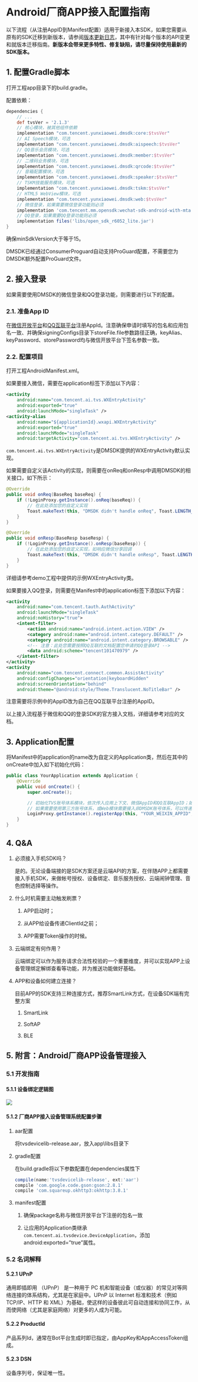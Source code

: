 # Android厂商APP接入配置指南

以下流程（从注册AppID到Manifest配置）适用于新接入本SDK，如果您需要从原有的SDK迁移到新版本，请参阅[版本更新日志](版本更新日志.md)，其中有针对每个版本的API变更和就版本迁移指南。**新版本会带来更多特性、修复缺陷，请尽量保持使用最新的SDK版本。**

## 1. 配置Gradle脚本

打开工程app目录下的build.gradle。

配置依赖：

```groovy
dependencies {
    // ...
    def tvsVer = '2.1.3'
    // 核心模块，被其他组件依赖
    implementation "com.tencent.yunxiaowei.dmsdk:core:$tvsVer"
    // AI Speech模块，可选
    implementation "com.tencent.yunxiaowei.dmsdk:aispeech:$tvsVer"
    // QQ音乐会员模块，可选
    implementation "com.tencent.yunxiaowei.dmsdk:member:$tvsVer"
    // 二维码业务模块，可选
    implementation "com.tencent.yunxiaowei.dmsdk:qrcode:$tvsVer"
    // 音箱配置模块，可选
    implementation "com.tencent.yunxiaowei.dmsdk:speaker:$tvsVer"
    // TSKM技能服务模块，可选
    implementation "com.tencent.yunxiaowei.dmsdk:tskm:$tvsVer"
    // HTML5 WebView模块，可选
    implementation "com.tencent.yunxiaowei.dmsdk:web:$tvsVer"
    // 微信登录，如果需要微信登录功能则必须
    implementation 'com.tencent.mm.opensdk:wechat-sdk-android-with-mta:5.4.0'
    // QQ登录，如果需要QQ登录功能则必须
    implementation files('libs/open_sdk_r6052_lite.jar')
}
```

确保minSdkVersion大于等于15。

DMSDK已经通过ConsumerProguard自动支持ProGuard配置，不需要您为DMSDK额外配置ProGuard文件。

## 2. 接入登录

如果需要使用DMSDK的微信登录和QQ登录功能，则需要进行以下的配置。

### 2.1. 准备App ID

在[微信开放平台](https://open.weixin.qq.com/)和[QQ互联平台](https://connect.qq.com/index.html)注册AppId。注意确保申请时填写的包名和应用包名一致、并确保signingConfigs目录下storeFile.file参数路径正确，keyAlias、keyPassword、storePassword均与微信开放平台下签名参数一致。

### 2.2. 配置项目

打开工程AndroidManifest.xml。

如果要接入微信，需要在application标签下添加以下内容：

```xml
<activity
    android:name="com.tencent.ai.tvs.WXEntryActivity"
    android:exported="true"
    android:launchMode="singleTask" />
<activity-alias
    android:name="${applicationId}.wxapi.WXEntryActivity"
    android:exported="true"
    android:launchMode="singleTask"
    android:targetActivity="com.tencent.ai.tvs.WXEntryActivity" />
```

`com.tencent.ai.tvs.WXEntryActivity`是DMSDK提供的WXEntryActivity默认实现。

如果需要自定义该Activity的实现，则需要在onReq和onResp中调用DMSDK的相关接口，如下所示：

```java
@Override
public void onReq(BaseReq baseReq) {
    if (!LoginProxy.getInstance().onReq(baseReq)) {
        // 在此处添加您的自定义实现
        Toast.makeText(this, "DMSDK didn't handle onReq", Toast.LENGTH_SHORT).show();
    }
}

@Override
public void onResp(BaseResp baseResp) {
    if (!LoginProxy.getInstance().onResp(baseResp)) {
        // 在此处添加您的自定义实现，如响应微信分享回调
        Toast.makeText(this, "DMSDK didn't handle onResp", Toast.LENGTH_SHORT).show();
    }
}
```

详细请参考demo工程中提供的示例WXEntryActivity类。

如果要接入QQ登录，则需要在Manifest中的application标签下添加以下内容：

```xml
<activity
    android:name="com.tencent.tauth.AuthActivity"
    android:launchMode="singleTask"
    android:noHistory="true">
    <intent-filter>
        <action android:name="android.intent.action.VIEW" />
        <category android:name="android.intent.category.DEFAULT" />
        <category android:name="android.intent.category.BROWSABLE" />
        <!-- 注意：此处您需要按照QQ互联的文档配置您申请的QQ登录API -->
        <data android:scheme="tencent101470979" />
    </intent-filter>
</activity>
<activity
    android:name="com.tencent.connect.common.AssistActivity"
    android:configChanges="orientation|keyboardHidden"
    android:screenOrientation="behind"
    android:theme="@android:style/Theme.Translucent.NoTitleBar" />
```

注意需要将示例中的AppID改为自己在QQ互联平台注册的AppID。

以上接入流程基于微信和QQ的登录SDK的官方接入文档，详细请参考对应的文档。

## 3. Application配置

将Manifest中的application的name改为自定义的Application类，然后在其中的onCreate中加入如下初始化代码：

```java
public class YourApplication extends Application {
    @Override
    public void onCreate() {
        super.onCreate();

        // 初始化TVS账号体系模块，依次传入应用上下文、微信AppID和QQ互联AppID；如果只需要支持一种登录平台，则另一个平台的AppID直接传入空字符串即可
        // 如果需要使用第三方账号体系，或Web模块需要接入非DMSDK账号体系，可以传递到第四个参数，TVSWeb的init方法已经被废弃
        LoginProxy.getInstance().registerApp(this, "YOUR_WEIXIN_APPID", "YOUR_QQ_OPEN_APPID");
    }
}
```

## 4. Q&A

1. 必须接入手机SDK吗？

   是的。无论设备端接的是SDK方案还是云端API的方案，在伴随APP上都需要接入手机SDK，来做帐号授权、设备绑定、音乐服务授权、云端闹钟管理、音色控制选择等操作。

2. 什么时机需要主动触发刷票？

   1. APP启动时；

   2. 从APP给设备传递ClientId之前；

   3. APP需要Token操作的时候。

3. 云端绑定有何作用？

   云端绑定可以作为服务请求合法性校验的一个重要维度，并可以实现APP上设备管理绑定解绑查看等功能，并为推送功能做好基础。

4. APP和设备如何建立连接？

   目前APP的SDK支持三种连接方式，推荐SmartLink方式，在设备SDK端有完整方案

   1. SmartLink

   2. SoftAP

   3. BLE


## 5. 附言：Android厂商APP设备管理接入

### 5.1 开发指南

#### 5.1.1 设备绑定逻辑图

![](image/devicebind.png)

#### 5.1.2 厂商APP接入设备管理系统配置步骤

1. aar配置

   将tvsdevicelib-release.aar，放入app\libs目录下

2. gradle配置

   在build.gradle将以下参数配置在dependencies属性下

   ```groovy
   compile(name:'tvsdevicelib-release', ext:'aar')
   compile 'com.google.code.gson:gson:2.8.1'
   compile 'com.squareup.okhttp3:okhttp:3.8.1'
   ```

3. manifest配置

   1. 确保package名称与微信开放平台下注册的包名一致

   2. 让应用的Application类继承`com.tencent.ai.tvsdevice.DeviceApplication`，添加android:exported=”true”属性。

### 5.2 名词解释

#### 5.2.1 UPnP

通用即插即用 （UPnP） 是一种用于 PC 机和智能设备（或仪器）的常见对等网络连接的体系结构，尤其是在家庭中。UPnP 以 Internet 标准和技术（例如 TCP/IP、HTTP 和 XML）为基础，使这样的设备彼此可自动连接和协同工作，从而使网络（尤其是家庭网络）对更多的人成为可能。

#### 5.2.2 ProductId

产品系列Id，通常在Bot平台生成时即已指定，由AppKey和AppAccessToken组成。

#### 5.2.3 DSN

设备序列号，保证唯一性。

